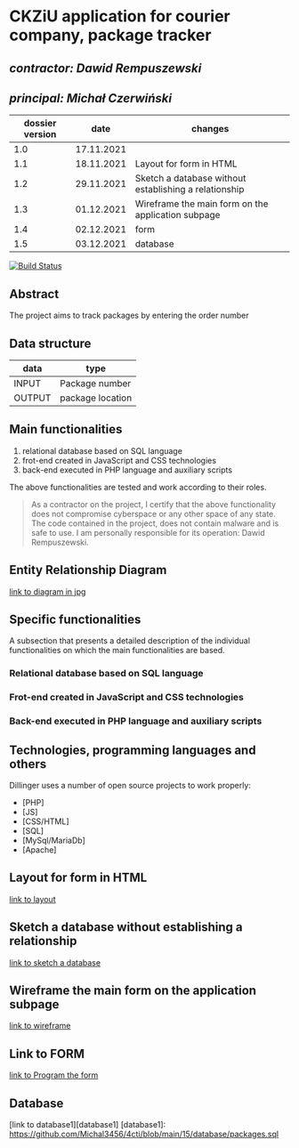 # CKZiU application for courier company, package tracker

## _contractor: Dawid Rempuszewski_
## _principal: Michał Czerwiński_


| dossier version | date | changes |
| ------ | ------ | ------- |
| 1.0 | 17.11.2021 |
| 1.1 | 18.11.2021 | Layout for form in HTML |
| 1.2 | 29.11.2021 | Sketch a database without establishing a relationship|
| 1.3 | 01.12.2021 | Wireframe the main form on the application subpage |
| 1.4 | 02.12.2021 | form |
| 1.5 | 03.12.2021 | database |

[![Build Status](https://travis-ci.org/joemccann/dillinger.svg?branch=master)](https://travis-ci.org/joemccann/dillinger)

## Abstract 
The project aims to track packages by entering the order number

## Data structure

| data | type |
| ------ | ------ |
| INPUT | Package number |
| OUTPUT | package location |

## Main functionalities

1. relational database based on SQL language
1. frot-end created in JavaScript and CSS technologies
1. back-end executed in PHP language and auxiliary scripts

The above functionalities are tested and work according to their roles.

> As a contractor on the project, I certify that the above functionality 
> does not compromise cyberspace or any other space of any state. 
> The code contained in the project, does not contain malware and is safe to use. 
> I am personally responsible for its operation: Dawid Rempuszewski.

## Entity Relationship Diagram

[link to diagram in jpg][erd]

## Specific functionalities

A subsection that presents a detailed description of the individual functionalities on which the main functionalities are based.

### Relational database based on SQL language

### Frot-end created in JavaScript and CSS technologies

### Back-end executed in PHP language and auxiliary scripts

## Technologies, programming languages and others

Dillinger uses a number of open source projects to work properly:

- [PHP]
- [JS]
- [CSS/HTML]
- [SQL]
- [MySql/MariaDb]
- [Apache]

 [erd]: <https://github.com/Michal3456/example_project/blob/main/sprites/Untitled%20Diagram.jpg>
  
## Layout for form in HTML

[link to layout][form]

## Sketch a database without establishing a relationship

[link to sketch a database][db]

[form]: <https://github.com/Michal3456/4cti/blob/main/15/sprites/layout.png>
[db]: <https://github.com/Michal3456/4cti/blob/main/15/sprites/database.png>

## Wireframe the main form on the application subpage

[link to wireframe][wireframe]

[wireframe]: https://github.com/Michal3456/4cti/blob/main/15/sprites/wireframe.png
## Link to FORM
[link to Program the form][form1]

[form1]: <https://github.com/Michal3456/4cti/blob/main/15/main/form.html>

## Database
[link to database1][database1]
[database1]: <https://github.com/Michal3456/4cti/blob/main/15/database/packages.sql>
